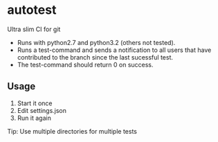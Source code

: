 autotest
========

Ultra slim CI for git

* Runs with python2.7 and python3.2 (others not tested).
* Runs a test-command and sends a notification to all users that have contributed
  to the branch since the last sucessful test.
* The test-command should return 0 on success.

Usage
-----

1. Start it once
2. Edit settings.json
3. Run it again

Tip: Use multiple directories for multiple tests
